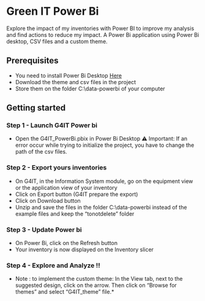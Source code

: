 # Green IT Power Bi
Explore the impact of my inventories with Power BI to improve my analysis and find actions to reduce my impact.
A Power Bi application using Power Bi desktop, CSV files and a custom theme. 

## Prerequisites
- You need to install Power Bi Desktop [Here](https://powerbi.microsoft.com/fr-fr/downloads/) 
- Download the theme and csv files in the project
- Store them on the folder C:\data-powerbi of your computer

## Getting started

### Step 1 - Launch G4IT Power bi
- Open the G4IT_PowerBi.pbix in Power Bi Desktop 
⚠ Important: If an error occur while trying to initialize the project, you have to change the path of the csv files.
 
### Step 2 - Export yours inventories
- On G4IT, in the Information System module, go on the equipment view or the application view of your inventory
- Click on Export button (G4IT prepare the export)
- Click on Download button
- Unzip and save the files in the folder C:\data-powerbi instead of the example files and keep the “tonotdelete” folder

### Step 3 - Update Power bi
- On Power Bi, click on the Refresh button
- Your inventory is now displayed on the Inventory slicer

### Step 4 - Explore and Analyze !!

* Note : to implement the custom theme: In the View tab, next to the suggested design, click on the arrow. 
Then click on “Browse for themes” and select “G4IT_theme” file.*
